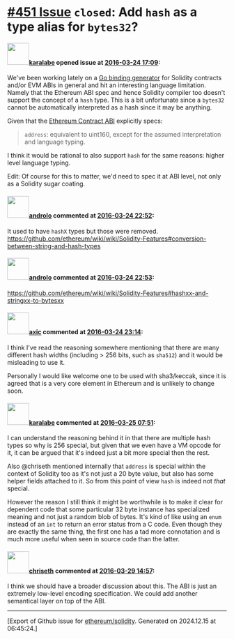 # [\#451 Issue](https://github.com/ethereum/solidity/issues/451) `closed`: Add `hash` as a type alias for `bytes32`?

#### <img src="https://avatars.githubusercontent.com/u/129561?v=4" width="50">[karalabe](https://github.com/karalabe) opened issue at [2016-03-24 17:09](https://github.com/ethereum/solidity/issues/451):

We've been working lately on a [Go binding generator](https://github.com/ethereum/go-ethereum/wiki/Native-DApps:-Go-bindings-to-Ethereum-contracts) for Solidity contracts and/or EVM ABIs in general and hit an interesting language limitation. Namely that the Ethereum ABI spec and hence Solidity compiler too doesn't support the concept of a `hash` type. This is a bit unfortunate since a `bytes32` cannot be automatically interpreted as a hash since it may be anything.

Given that the [Ethereum Contract ABI](https://github.com/ethereum/wiki/wiki/Ethereum-Contract-ABI#types) explicitly specs:

> `address`: equivalent to uint160, except for the assumed interpretation and language typing.

I think it would be rational to also support `hash` for the same reasons: higher level language typing.

Edit: Of course for this to matter, we'd need to spec it at ABI level, not only as a Solidity sugar coating.


#### <img src="https://avatars.githubusercontent.com/u/2809499?u=85c557e8e011e3e40e6c011ee71bcf8785d1ac2b&v=4" width="50">[androlo](https://github.com/androlo) commented at [2016-03-24 22:52](https://github.com/ethereum/solidity/issues/451#issuecomment-201063967):

It used to have `hashX` types but those were removed. https://github.com/ethereum/wiki/wiki/Solidity-Features#conversion-between-string-and-hash-types

#### <img src="https://avatars.githubusercontent.com/u/2809499?u=85c557e8e011e3e40e6c011ee71bcf8785d1ac2b&v=4" width="50">[androlo](https://github.com/androlo) commented at [2016-03-24 22:53](https://github.com/ethereum/solidity/issues/451#issuecomment-201064100):

https://github.com/ethereum/wiki/wiki/Solidity-Features#hashxx-and-stringxx-to-bytesxx

#### <img src="https://avatars.githubusercontent.com/u/20340?v=4" width="50">[axic](https://github.com/axic) commented at [2016-03-24 23:14](https://github.com/ethereum/solidity/issues/451#issuecomment-201068780):

I think I've read the reasoning somewhere mentioning that there are many different hash widths (including > 256 bits, such as `sha512`) and it would be misleading to use it.

Personally I would like welcome one to be used with sha3/keccak, since it is agreed that is a very core element in Ethereum and is unlikely to change soon.

#### <img src="https://avatars.githubusercontent.com/u/129561?v=4" width="50">[karalabe](https://github.com/karalabe) commented at [2016-03-25 07:51](https://github.com/ethereum/solidity/issues/451#issuecomment-201189066):

I can understand the reasoning behind it in that there are multiple hash types so why is 256 special, but given that we even have a VM opcode for it, it can be argued that it's indeed just a bit more special then the rest.

Also @chriseth mentioned internally that `address` is special within the context of Solidity too as it's not just a 20 byte value, but also has some helper fields attached to it. So from this point of view `hash` is indeed not _that_ special.

However the reason I still think it might be worthwhile is to make it clear for dependent code that some particular 32 byte instance has specialized meaning and not just a random blob of bytes. It's kind of like using an `enum` instead of an `int` to return an error status from a C code. Even though they are exactly the same thing, the first one has a tad more connotation and is much more useful when seen in source code than the latter.

#### <img src="https://avatars.githubusercontent.com/u/9073706?v=4" width="50">[chriseth](https://github.com/chriseth) commented at [2016-03-29 14:57](https://github.com/ethereum/solidity/issues/451#issuecomment-202939457):

I think we should have a broader discussion about this. The ABI is just an extremely low-level encoding specification. We could add another semantical layer on top of the ABI.


-------------------------------------------------------------------------------



[Export of Github issue for [ethereum/solidity](https://github.com/ethereum/solidity). Generated on 2024.12.15 at 06:45:24.]
